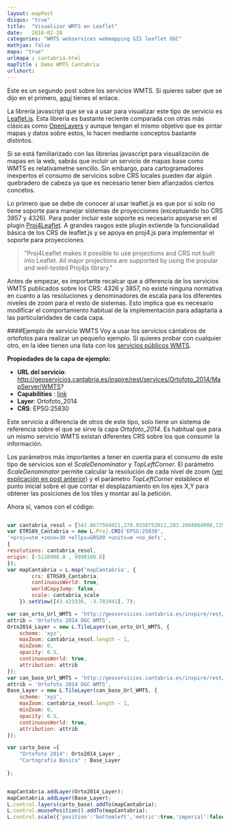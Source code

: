 ```yaml
---
layout: mapPost
disqus: "true"
title:  "Visualizar WMTS en Leaflet"
date:   2016-02-20
categories: "WMTS webservices webmapping GIS leaflet OGC"
mathjax: false
mapa: "true"
urlmapa : cantabria.html
mapTitle : Demo WMTS Cantabria
urlshort: 
---
```


Este es un segundo post sobre los servicios WMTS. Si quieres saber que se dijo en el primero, [aquí](http://ccabanes.github.io/wmts/webservices/webmapping/gis/ogc/2016/02/12/Servicios-WMTS/) tienes el enlace.

La librería javascript que se va a usar para visualizar este tipo de servicio es [Leaflet.js](http://leafletjs.com). Esta librería es bastante reciente comparada con otras más clásicas como [OpenLayers](http://openlayers.org) y aunque tengan el mismo objetivo que es pintar mapas y datos sobre estos, lo hacen mediante conceptos bastante distintos.

Si se está familiarizado con las librerías javascript para visualización de mapas en la web, sabrás que incluir un servicio de mapas base como WMTS es relativametne sencillo. Sin embargo, para cartogramadores inexpertos el consumo de servicios sobre CRS locales pueden dar algún quebradero de cabeza ya que es necesario tener bien afianzados ciertos concetos.

Lo primero que se debe de conocer al usar leaflet.js es que por si solo no tiene soporte para manejar sistemas de proyecciones (exceptuando lso CRS 3857 y 4326). Para poder incluir este soporte es necesario apoyarse en el plugin [Proj4Leaflet](http://kartena.github.io/Proj4Leaflet/). A grandes rasgos este plugin extiende la funcionalidad básica de los CRS de leaflet.js y se apoya en proj4.js para implementar el soporte para proyecciones.

>"Proj4Leaflet makes it possible to use projections and CRS not built into Leaflet. All major projections are supported by using the popular and well-tested Proj4js library."

Antes de empezar, es importante recalcar que a diferencia de los servicios WMTS publicados sobre los CRS: 4326 y 3857, no existe ninguna normativa en cuanto a las resoluciones y denominadores de escala para los diferentes niveles de zoom para el resto de sistemas. Esto implica que es necesario modificar el comportamiento habitual de la implementación para adaptarla a las particularidades de cada capa.

####Ejemplo de servicio WMTS
Voy a usar los servicios cántabros de ortofotos para realizar un pequeño ejemplo. Si quieres probar con cualquier otro, en la idee tienen una lista con los [servicios públicos WMTS](http://idee.es/web/guest/directorio-de-servicios?p_p_id=DIRSRVIDEE_WAR_DIRSRVIDEEportlet_INSTANCE_q4BW&p_p_lifecycle=1&p_p_state=normal&p_p_mode=view&p_p_col_id=column-1&p_p_col_count=1&_DIRSRVIDEE_WAR_DIRSRVIDEEportlet_INSTANCE_q4BW_descSrv=VISUALIZACION&_DIRSRVIDEE_WAR_DIRSRVIDEEportlet_INSTANCE_q4BW_supertipo=OGC&_DIRSRVIDEE_WAR_DIRSRVIDEEportlet_INSTANCE_q4BW_tipoServicio=WMTS). 

**Propiedades de la capa de ejemplo:**

* __URL del servicio__: http://geoservicios.cantabria.es/inspire/rest/services/Ortofoto_2014/MapServer/WMTS?
* __Capabilities__ : [link](http://geoservicios.cantabria.es/inspire/rest/services/Ortofoto_2014/MapServer/WMTS?service=WMTS&request=getCapabilities)
* __Layer__: Ortofoto_2014
* __CRS__: EPSG:25830

Este servicio a diferencia de otros de este tipo, solo tiene un sistema de referencia sobre el que se sirve la capa *Ortofoto_2014*. Es habitual que para un mismo servicio WMTS existan diferentes CRS sobre los que consumir la información.

Los parámetros más importantes a tener en cuenta para el consumo de este tipo de servicios son el  *ScaleDenominator* y *TopLeftCorner*. 
El parámetro *ScaleDenominator* permite calcular la resolución de cada nivel de zoom ([ver explicación en post anterior](http://bit.ly/1Qy0Zib)) y el parámetro *TopLeftCorner* establece el punto inicial sobre el que contar el desplazamiento en los ejes X,Y para obtener las posiciones de los tiles y montar así la petición.

Ahora sí, vamos con el código:

```javascript

var cantabria_resol = [541.8677504021,270.9338752011,203.2004064008,135.4669376005,101.6002032004,67.7334688003,33.8667344001,16.9333672001,8.4666836,4.2333418,2.1166709,1.05833545,0.529167725,0.2645838625,0.1322919313];
var ETRS89_Cantabria = new L.Proj.CRS('EPSG:25830',
'+proj=utm +zone=30 +ellps=GRS80 +units=m +no_defs',
{
resolutions: cantabria_resol,
origin: [-5120900.0 , 9998100.0]
});
var mapCantabria = L.map('mapCantabria', {
        crs: ETRS89_Cantabria,
        continuousWorld: true,
        worldCopyJump: false, 
        scale: cantabria_scale
    }).setView([43.421936, -3.781941], 7);

var can_orto_Url_WMTS = 'http://geoservicios.cantabria.es/inspire/rest/services/Ortofoto_2014/MapServer/WMTS?service=WMTS&request=GetTile&version=1.0.0&layer=Ortofoto_2014&style=default&tilematrixset=default028mm&TileMatrix={z}&TileRow={y}&TileCol={x}',
attrib = 'Ortofoto 2014 OGC WMTS',
Orto2014_Layer = new L.TileLayer(can_orto_Url_WMTS, {
    scheme: 'xyz',
    maxZoom: cantabria_resol.length - 1,
    minZoom: 0,
    opacity: 0.5,
    continuousWorld: true,
    attribution: attrib
}); 
var can_base_Url_WMTS = 'http://geoservicios.cantabria.es/inspire/rest/services/Cartografia_Basica_Topografica/MapServer/WMTS?service=WMTS&request=GetTile&version=1.0.0&layer=Cartografia_Basica_Topografica&style=default&tilematrixset=default028mm&TileMatrix={z}&TileRow={y}&TileCol={x}',
attrib = 'Ortofoto 2014 OGC WMTS',
Base_Layer = new L.TileLayer(can_base_Url_WMTS, {
    scheme: 'xyz',
    maxZoom: cantabria_resol.length - 1,
    minZoom: 0,
    opacity: 0.5,
    continuousWorld: true,
    attribution: attrib
});

var carto_base ={
    "Ortofoto 2014": Orto2014_Layer ,   
    "Cartografía Basica" : Base_Layer
    
};


mapCantabria.addLayer(Orto2014_Layer);
mapCantabria.addLayer(Base_Layer);
L.control.layers(carto_base).addTo(mapCantabria);
L.control.mousePosition().addTo(mapCantabria);
L.control.scale({'position':'bottomleft','metric':true,'imperial':false}).addTo(mapCantabria);

```

